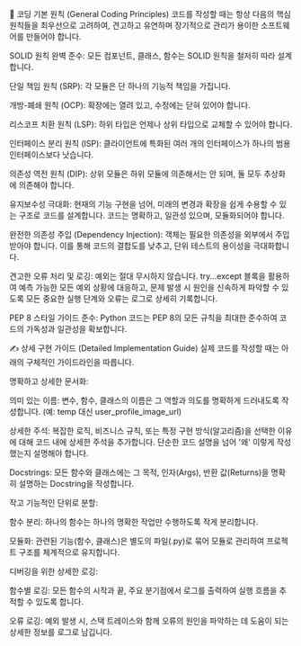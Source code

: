 📝 코딩 기본 원칙 (General Coding Principles)
코드를 작성할 때는 항상 다음의 핵심 원칙들을 최우선으로 고려하여, 견고하고 유연하며 장기적으로 관리가 용이한 소프트웨어를 만들어야 합니다.

SOLID 원칙 완벽 준수: 모든 컴포넌트, 클래스, 함수는 SOLID 원칙을 철저히 따라 설계합니다.

단일 책임 원칙 (SRP): 각 모듈은 단 하나의 기능적 책임을 가집니다.

개방-폐쇄 원칙 (OCP): 확장에는 열려 있고, 수정에는 닫혀 있어야 합니다.

리스코프 치환 원칙 (LSP): 하위 타입은 언제나 상위 타입으로 교체할 수 있어야 합니다.

인터페이스 분리 원칙 (ISP): 클라이언트에 특화된 여러 개의 인터페이스가 하나의 범용 인터페이스보다 낫습니다.

의존성 역전 원칙 (DIP): 상위 모듈은 하위 모듈에 의존해서는 안 되며, 둘 모두 추상화에 의존해야 합니다.

유지보수성 극대화: 현재의 기능 구현을 넘어, 미래의 변경과 확장을 쉽게 수용할 수 있는 구조로 코드를 설계합니다. 코드는 명확하고, 일관성 있으며, 모듈화되어야 합니다.

완전한 의존성 주입 (Dependency Injection): 객체는 필요한 의존성을 외부에서 주입받아야 합니다. 이를 통해 코드의 결합도를 낮추고, 단위 테스트의 용이성을 극대화합니다.

견고한 오류 처리 및 로깅: 예외는 절대 무시하지 않습니다. try...except 블록을 활용하여 예측 가능한 모든 예외 상황에 대응하고, 문제 발생 시 원인을 신속하게 파악할 수 있도록 모든 중요한 실행 단계와 오류는 로그로 상세히 기록합니다.

PEP 8 스타일 가이드 준수: Python 코드는 PEP 8의 모든 규칙을 최대한 준수하여 코드의 가독성과 일관성을 확보합니다.

✍️ 상세 구현 가이드 (Detailed Implementation Guide)
실제 코드를 작성할 때는 아래의 구체적인 가이드라인을 따릅니다.

명확하고 상세한 문서화:

의미 있는 이름: 변수, 함수, 클래스의 이름은 그 역할과 의도를 명확하게 드러내도록 작성합니다. (예: temp 대신 user_profile_image_url)

상세한 주석: 복잡한 로직, 비즈니스 규칙, 또는 특정 구현 방식(알고리즘)을 선택한 이유에 대해 코드 내에 상세한 주석을 추가합니다. 단순한 코드 설명을 넘어 '왜' 이렇게 작성했는지 설명해야 합니다.

Docstrings: 모든 함수와 클래스에는 그 목적, 인자(Args), 반환 값(Returns)을 명확히 설명하는 Docstring을 작성합니다.

작고 기능적인 단위로 분할:

함수 분리: 하나의 함수는 하나의 명확한 작업만 수행하도록 작게 분리합니다.

모듈화: 관련된 기능(함수, 클래스)은 별도의 파일(.py)로 묶어 모듈로 관리하여 프로젝트 구조를 체계적으로 유지합니다.

디버깅을 위한 상세한 로깅:

함수별 로깅: 모든 함수의 시작과 끝, 주요 분기점에서 로그를 출력하여 실행 흐름을 추적할 수 있도록 합니다.

오류 로깅: 예외 발생 시, 스택 트레이스와 함께 오류의 원인을 파악하는 데 도움이 되는 상세한 정보를 로그로 남깁니다.